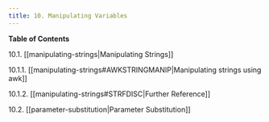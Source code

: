 ```yaml
---
title: 10. Manipulating Variables
---
```


**Table of Contents**

10.1. [[manipulating-strings|Manipulating Strings]]

10.1.1. [[manipulating-strings#AWKSTRINGMANIP|Manipulating strings using awk]]

10.1.2. [[manipulating-strings#STRFDISC|Further Reference]]

10.2. [[parameter-substitution|Parameter Substitution]]
